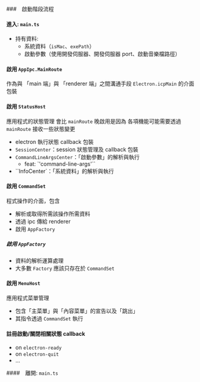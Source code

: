 ###　啟動階段流程

#### 進入: `main.ts`

* 持有資料:
  * 系統資料（`isMac`、`exePath`）
  * 啟動參數（使用開發伺服器、開發伺服器 port、啟動音樂檔路徑）

#### 啟用 `AppIpc.MainRoute`

作為與 「main 端」與 「renderer 端」之間溝通手段 `Electron.icpMain` 的介面包裝

#### 啟用 `StatusHost`

應用程式的狀態管理
會比 `mainRoute` 晚啟用是因為 各項機能可能需要透過 `mainRoute` 接收一些狀態變更

* electron 執行狀態 callback 包裝
* `SessionCenter`：session 狀態管理及 callback 包裝
* `CommandLineArgsCenter`：「啟動參數」的解析與執行
  * feat: `'command-line-args'``
* ``InfoCenter`：「系統資料」的解析與執行

####  啟用 `CommandSet` 

程式操作的介面，包含

* 解析或取得所需該操作所需資料
* 透過 ipc 傳給 renderer
* 啟用 `AppFactory` 

##### 啟用 `AppFactory`

* 資料的解析運算處理
* 大多數 `Factory` 應該只存在於 `CommandSet` 

#### 啟用 `MenuHost`

應用程式菜單管理

* 包含「主菜單」與「內容菜單」的宣告以及「跳出」
* 其指令透過  `CommandSet` 執行

#### 註冊啟動/關閉相關狀態 callback

* on `electron-ready`
* on `electron-quit`
* ...

####　離開: `main.ts`